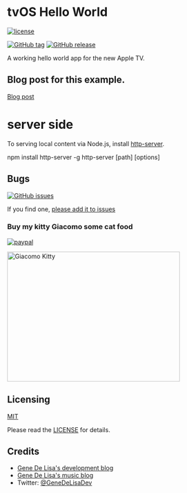
# tvOS Hello World

[![license](https://img.shields.io/github/license/mashape/apistatus.svg)](https://en.wikipedia.org/wiki/MIT_License)
<!--
 [![Build Status](https://travis-ci.org/genedelisa/Swift2MIDI.svg)](https://travis-ci.org/genedelisa/TVapp)
 -->
[![GitHub tag](https://img.shields.io/github/tag/genedelisa/Swift2MIDI.svg)](https://github.com/genedelisa/TVapp/)
[![GitHub release](https://img.shields.io/github/release/genedelisa/Swift2MIDI.svg)](https://github.com/genedelisa/TVapp/)


A working hello world app for the new Apple TV.

## Blog post for this example.

[Blog post](http://www.rockhoppertech.com/blog/apple-tv-tvos-hello-world-app-in-swift/)

# server side

To serving local content via Node.js, install [http-server](https://github.com/indexzero/http-server).

npm install http-server -g
http-server [path] [options]


## Bugs


[![GitHub issues](https://img.shields.io/github/issues/genedelisa/Swift2MIDI.svg)](https://github.com/genedelisa/TVapp/issues)

If you find one, [please add it to issues](https://github.com/genedelisa/TVapp/issues)



### Buy my kitty Giacomo some cat food

[![paypal](https://www.paypalobjects.com/en_US/i/btn/btn_donate_SM.gif)](https://www.paypal.com/cgi-bin/webscr?cmd=_donations&business=F5KE9Z29MH8YQ&bnP-DonationsBF:btn_donate_SM.gif:NonHosted)

<img src="http://www.rockhoppertech.com/blog/wp-content/uploads/2015/05/IMG_0657.png" alt="Giacomo Kitty" width="400" height="300">


## Licensing

[MIT](https://en.wikipedia.org/wiki/MIT_License)

Please read the [LICENSE](LICENSE) for details.

## Credits

*	[Gene De Lisa's development blog](http://rockhoppertech.com/blog/)
*	[Gene De Lisa's music blog](http://genedelisa.com/)
*   Twitter: [@GeneDeLisaDev](http://twitter.com/genedelisadev)



